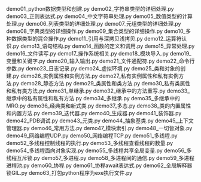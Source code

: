
demo01_python数据类型和创建.py
demo02_字符串类型的详细处理.py
demo03_正则表达式.py
demo04_中文字符串处理.py
demo05_数值类型的计算处理.py
demo06_列表类型的详细处理.py
demo07_元组类型的详细处理.py
demo08_字典类型的详细操作.py
demo09_集合类型的详细操作.py
demo10_多种数据类型的混合操作.py
demo11_引用与深拷贝浅拷贝.py
demo12_运算符认识.py
demo13_语句结构.py
demo14_函数的定义和调用.py
demo15_异常处理.py
demo16_文件读写.py
demo17_操作系统相关.py
demo18_模块导入.py
demo19_变量和关键字.py
demo20_输入输出.py
demo21_文件通配符.py
demo22_命令行参数.py
demo23_日志记录.py
demo24_虚拟环境.py
demo25_类和对象的创建.py
demo26_实例属性和实例方法.py
demo27_私有实例属性和私有实例方法.py
demo28_静态方法.py
demo29_类属性和类方法.py
demo30_私有类属性和私有类方法.py
demo31_单继承.py
demo32_继承中的方法重写.py
demo33_继承中的私有属性和私有方法.py
demo34_多继承.py
demo35_多继承中的MRO.py
demo36_经典类和新式类.py
demo37_多态.py
demo38_类的内置属性和内置方法.py
demo39_迭代器.py
demo40_生成器.py
demo41_装饰器.py
demo42_PDB调试.py
demo43_元类.py
demo44_抽象基类.py
demo45_上下文管理器.py
demo46_常用方法.py
demo47_模块索引.py
demo48_一切皆对象.py
demo49_网络编程UDP.py
demo50_网络编程TCP.py
demo51_多线程.py
demo52_多线程控制线程的执行.py
demo53_多线程查看线程的数量.py
demo54_多线程面向对象实现.py
demo55_多线程共享全局变量.py
demo56_多线程互斥锁.py
demo57_多进程.py
demo58_多进程间的通信.py
demo59_多进程进程池.py
demo60_协程.py
demo61_协程await表达式.py
demo62_全局解释器锁GIL.py
demo63_打包python程序为exe执行文件.py

